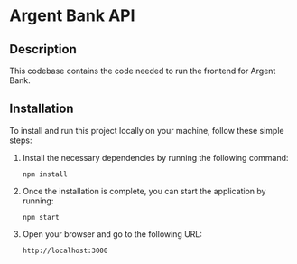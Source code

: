 # Argent Bank API

## Description

This codebase contains the code needed to run the frontend for Argent Bank.

## Installation

To install and run this project locally on your machine, follow these simple steps:


1. Install the necessary dependencies by running the following command:

    ```
    npm install
    ```

2. Once the installation is complete, you can start the application by running:

    ```
    npm start
    ```

6. Open your browser and go to the following URL:

    ```
    http://localhost:3000
    ```
